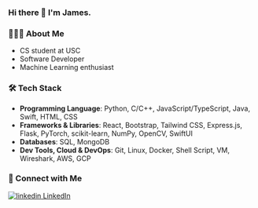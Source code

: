 ### Hi there 👋 I'm James.
### 👨🏻‍💻 About Me
- CS student at USC
- Software Developer
- Machine Learning enthusiast

### 🛠 Tech Stack
- **Programming Language**: Python, C/C++, JavaScript/TypeScript, Java, Swift, HTML, CSS
- **Frameworks & Libraries**: React, Bootstrap, Tailwind CSS, Express.js, Flask, PyTorch, scikit-learn, NumPy, OpenCV, SwiftUI
- **Databases**: SQL, MongoDB
- **Dev Tools, Cloud & DevOps**: Git, Linux, Docker, Shell Script, VM, Wireshark, AWS, GCP

### 💬 Connect with Me
<a href="https://www.linkedin.com/in/shih-ju-hsu-a1a2981b0/" rel="nofollow noreferrer" target="_blank">
  <img src="https://i.sstatic.net/gVE0j.png" alt="linkedin"> LinkedIn
</a>

<!--
**hsj562/hsj562** is a ✨ _special_ ✨ repository because its `README.md` (this file) appears on your GitHub profile.

Here are some ideas to get you started:

- 🔭 I’m currently working on ...
- 🌱 I’m currently learning ...
- 👯 I’m looking to collaborate on ...
- 🤔 I’m looking for help with ...
- 💬 Ask me about ...
- 📫 How to reach me: ...
- 😄 Pronouns: ...
- ⚡ Fun fact: ...
-->
